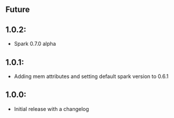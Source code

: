 ## Future

## 1.0.2:
* Spark 0.7.0 alpha

## 1.0.1:
* Adding mem attributes and setting default spark version to 0.6.1

## 1.0.0:
* Initial release with a changelog




